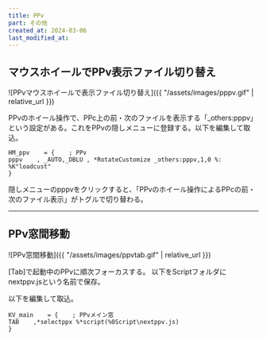 ```yaml
---
title: PPv
part: その他
created_at: 2024-03-06
last_modified_at: 
---
```


## マウスホイールでPPv表示ファイル切り替え

![PPvマウスホイールで表示ファイル切り替え]({{ "/assets/images/pppv.gif" | relative_url }})

PPvのホイール操作で、PPc上の前・次のファイルを表示する「_others:pppv」という設定がある。これをPPvの隠しメニューに登録する。以下を編集して取込。

```text
HM_ppv    = {    ; PPv
pppv    , _AUTO,_DBLU , *RotateCustomize _others:pppv,1,0 %: %K"loadcust"
}
```

隠しメニューのpppvをクリックすると、「PPvのホイール操作によるPPcの前・次のファイル表示」がトグルで切り替わる。

---

## PPv窓間移動

![PPv窓間移動]({{ "/assets/images/ppvtab.gif" | relative_url }})

[Tab]で起動中のPPvに順次フォーカスする。 以下をScriptフォルダにnextppv.jsという名前で保存。

<script src="https://gist.github.com/tukasa/bdf83622bea31904cc9383cc4b2184c3.js"></script>

以下を編集して取込。

```text
KV_main    = {    ; PPvメイン窓
TAB    ,*selectppx %*script(%0Script\nextppv.js)
}
```